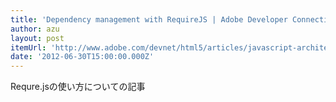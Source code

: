 ```yaml
---
title: 'Dependency management with RequireJS | Adobe Developer Connection'
author: azu
layout: post
itemUrl: 'http://www.adobe.com/devnet/html5/articles/javascript-architecture-requirejs-dependency-management.html'
date: '2012-06-30T15:00:00.000Z'
---
```

Requre.jsの使い方についての記事

